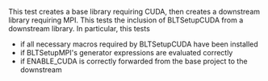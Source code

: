 This test creates a base library requiring CUDA, then creates a downstream 
library requiring MPI.  This tests the inclusion of BLTSetupCUDA 
from a downstream library.  In particular, this tests
- if all necessary macros required by BLTSetupCUDA have been installed
- if BLTSetupMPI's generator expressions are evaluated correctly
- if ENABLE_CUDA is correctly forwarded from the base project to the downstream
